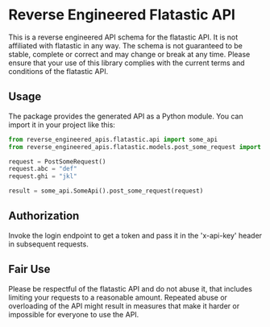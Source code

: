 # Reverse Engineered Flatastic API

This is a reverse engineered API schema for the flatastic API. It is not affiliated with flatastic in any way. The schema is not guaranteed to be stable, complete or correct and may change or break at any time. Please ensure that your use of this library complies with the current terms and conditions of the flatastic API.

## Usage

The package provides the generated API as a Python module. You can import it in your project like this:

```python
from reverse_engineered_apis.flatastic.api import some_api
from reverse_engineered_apis.flatastic.models.post_some_request import PostSomeRequest

request = PostSomeRequest()
request.abc = "def"
request.ghi = "jkl"

result = some_api.SomeApi().post_some_request(request)
```

## Authorization

Invoke the login endpoint to get a token and pass it in the 'x-api-key' header in subsequent requests.

## Fair Use

Please be respectful of the flatastic API and do not abuse it, that includes limiting your requests to a reasonable amount. Repeated abuse or overloading of the API might result in measures that make it harder or impossible for everyone to use the API.

